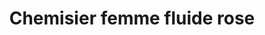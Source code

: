 ---
layout: "product-page"
id: "118"
product_id: "118"
external_product_id: "595053025"
title: "Chemisier femme fluide rose"
description: "Jamais porté juste lavé "
size: ""
brand: ""
label: "vinted"
price_numeric: "15.0"
price_numeric_discounted: "15.0"
currency: "€"
user_updated_at_ts: ""
category: "H&M"
isdiscounted: "False"
isnew: "True"
isbestseller: "False"
images: [ "https://images.vinted.net/thumbs/f800/01_00f19_MQJ2bE3oSGJbFWaqocApWiYq.jpeg?1598961393-f5e2f17ca0b289ac1a7030b880a9018fb01758d1" ]
---